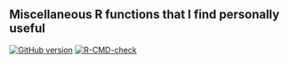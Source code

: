 ## Miscellaneous R functions that I find personally useful

<!-- badges: start -->
[![GitHub version](https://img.shields.io/static/v1?label=GitHub&message=2.18.0&color=blue&logo=github)](https://github.com/pbreheny/breheny)
[![R-CMD-check](https://github.com/pbreheny/breheny/workflows/R-CMD-check/badge.svg)](https://github.com/pbreheny/breheny/actions)
<!-- badges: end -->
